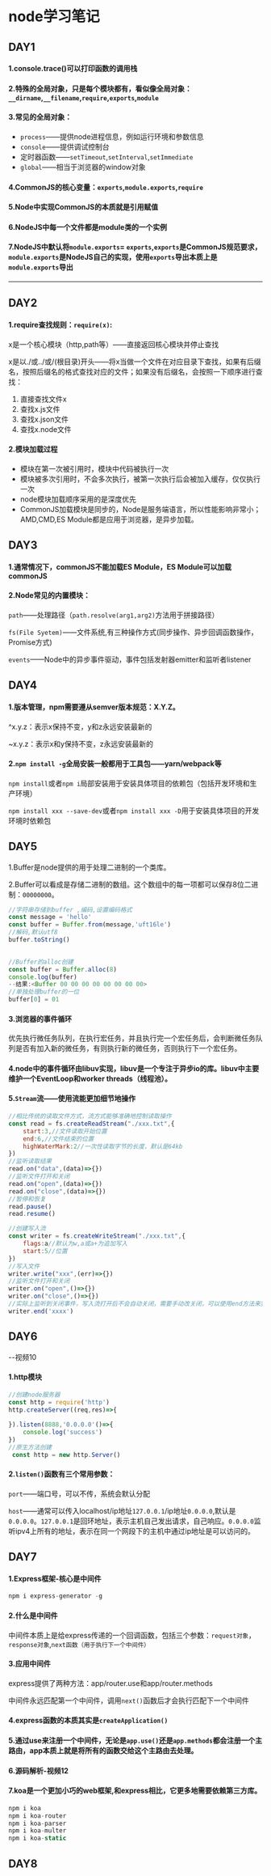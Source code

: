 # **node学习笔记**

## DAY1

#### 1.console.trace()可以打印函数的调用栈

#### 2.特殊的全局对象，只是每个模块都有，看似像全局对象：`__dirname`,`__filename`,`require`,`exports`,`module`

#### 3.常见的全局对象：

- `process`——提供node进程信息，例如运行环境和参数信息
- `console`——提供调试控制台
- 定时器函数——`setTimeout`,`setInterval`,`setImmediate`
- `global`——相当于浏览器的window对象

#### 4.CommonJS的核心变量：`exports`,`module.exports`,`require`

#### 5.Node中实现CommonJS的本质就是引用赋值

#### 6.NodeJS中每一个文件都是module类的一个实例

#### 7.NodeJS中默认将`module.exports`=  `exports`,`exports`是CommonJS规范要求，`module.exports`是NodeJS自己的实现，使用`exports`导出本质上是`module.exports`导出

------

## DAY2

#### 1.require查找规则：`require(x)`:

x是一个核心模块（http,path等）——直接返回核心模块并停止查找

x是以./或../或/(根目录)开头——将x当做一个文件在对应目录下查找，如果有后缀名，按照后缀名的格式查找对应的文件；如果没有后缀名，会按照一下顺序进行查找：

1. 直接查找文件x
2. 查找x.js文件
3. 查找x.json文件
4. 查找x.node文件

####   2.模块加载过程

- 模块在第一次被引用时，模块中代码被执行一次
- 模块被多次引用时，不会多次执行，被第一次执行后会被加入缓存，仅仅执行一次
- node模块加载顺序采用的是深度优先
- CommonJS加载模块是同步的，Node是服务端语言，所以性能影响非常小；AMD,CMD,ES Module都是应用于浏览器，是异步加载。

## DAY3

#### 1.通常情况下，commonJS不能加载ES Module，ES Module可以加载commonJS

#### 2.Node常见的内置模块：

`path`——处理路径（`path.resolve(arg1,arg2)`方法用于拼接路径）

`fs(File Syetem)`——文件系统,有三种操作方式(同步操作、异步回调函数操作，Promise方式)

`events`——Node中的异步事件驱动，事件包括发射器emitter和监听者listener

## DAY4

#### 1.版本管理，npm需要遵从semver版本规范：X.Y.Z。

^x.y.z：表示x保持不变，y和z永远安装最新的

~x.y.z：表示x和y保持不变，z永远安装最新的

#### 2.`npm install -g`全局安装一般都用于工具包——yarn/webpack等

`npm install`或者`npm i`局部安装用于安装具体项目的依赖包（包括开发环境和生产环境）

`npm install xxx --save-dev`或者`npm install xxx -D`用于安装具体项目的开发环境时依赖包

## DAY5

1.Buffer是node提供的用于处理二进制的一个类库。

2.Buffer可以看成是存储二进制的数组。这个数组中的每一项都可以保存8位二进制：`00000000`。

```javascript
//字符串存储到buffer ,编码,设置编码格式
const message = 'hello'
const buffer = Buffer.from(message,'uft16le')
//解码,默认utf8
buffer.toString()
  

//Buffer的alloc创建
const buffer = Buffer.alloc(8)
console.log(buffer)
--结果:<Buffer 00 00 00 00 00 00 00 00>
//单独处理buffer的一位
buffer[0] = 01
```

#### 3.浏览器的事件循环

优先执行微任务队列，在执行宏任务，并且执行完一个宏任务后，会判断微任务队列是否有加入新的微任务，有则执行新的微任务，否则执行下一个宏任务。

#### 4.node中的事件循环由libuv实现，libuv是一个专注于异步io的库。libuv中主要维护一个EventLoop和worker threads（线程池）。

#### 5.`Stream`流——使用流能更加细节地操作

```javascript
//相比传统的读取文件方式，流方式能够准确地控制读取操作
const read = fs.createReadStream("./xxx.txt",{
    start:3,//文件读取开始位置
    end:6,//文件结束的位置
    highWaterMark:2//一次性读取字节的长度，默认是64kb
})
//监听读取结果
read.on("data",(data)=>{})
//监听文件打开和关闭
read.on("open",(data)=>{})
read.on("close",(data)=>{})
//暂停和恢复
read.pause()
read.resume()

//创建写入流
const writer = fs.createWriteStream("./xxx.txt",{
    flags:a//默认为w,a或a+为追加写入
    start:5//位置
})
//写入文件
writer.write("xxx",(err)=>{})
//监听文件打开和关闭
writer.on("open",()=>{})
writer.on("close",()=>{})
//实际上监听到关闭事件，写入流打开后不会自动关闭，需要手动改关闭，可以使用end方法来实现:write内容后并调用close关闭文件
writer.end('xxxx')
```

## DAY6

--视频10

#### 1.**http模块**

```javascript
//创建node服务器
const http = require('http')
http.createServer((req,res)=>{
    
}).listen(8888,'0.0.0.0'()=>{
    console.log('success')
})
//原生方法创建
 const http = new http.Server()
```

#### 2.`listen()`函数有三个常用参数：

`port`——端口号，可以不传，系统会默认分配

`host`——通常可以传入localhost/ip地址`127.0.0.1`/ip地址`0.0.0.0`,默认是`0.0.0.0`。`127.0.0.1`是回环地址，表示主机自己发出请求，自己响应。`0.0.0.0`监听ipv4上所有的地址，表示在同一个网段下的主机中通过ip地址是可以访问的。

## DAY7

#### 1.Express框架-核心是中间件

```javascript
npm i express-generator -g
```

#### 2.什么是中间件

中间件本质上是给express传递的一个回调函数，包括三个参数：`request对象`，`response对象`,`next函数（用于执行下一个中间件）`

#### 3.应用中间件

express提供了两种方法：app/router.use和app/router.methods

中间件永远匹配第一个中间件，调用`next()`函数后才会执行匹配下一个中间件

#### 4.express函数的本质其实是`createApplication()`

#### 5.通过use来注册一个中间件，无论是`app.use()`还是`app.methods`都会注册一个主路由，app本质上就是将所有的函数交给这个主路由去处理。

#### 6.源码解析-视频12

#### 7.koa是一个更加小巧的web框架,和express相比，它更多地需要依赖第三方库。

```javascript
npm i koa
npm i koa-router
npm i koa-parser
npm i koa-multer
npm i koa-static
```

## DAY8

  